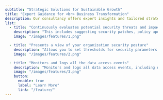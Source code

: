 ```yaml
---
subtitle: "Strategic Solutions for Sustainable Growth"
title: "Expert Guidance for <br> Business Transformation"
description: Our consultancy offers expert insights and tailored strategies to overcome challenges, optimize operations, and drive growth. We deliver actionable solutions that turn your vision into reality, ensuring long-term success and scalability.
list:
  - title: "Continuously evaluates potential security threats and impact"
    description: "This includes suggesting security patches, policy updates, and other preventive measures to reduce the likelihood and impact of threats."
    image: "/images/features/1.png"

  - title: "Presents a view of your organization security posture"
    description: "Allows you to set thresholds for security parameters and receive real-time alerts when these thresholds are breached ensuring you stay informed of critical events."
    image: "/images/features/2.png"

  - title: "Monitors and logs all the data access events"
    description: "Monitors and logs all data access events, including who accessed what data, when, and from where. This provides a clear audit trail for compliance and security investigations."
    image: "/images/features/3.png"
    button:
      enable: true
      label: "Learn More"
      link: "/feature/"
---
```

